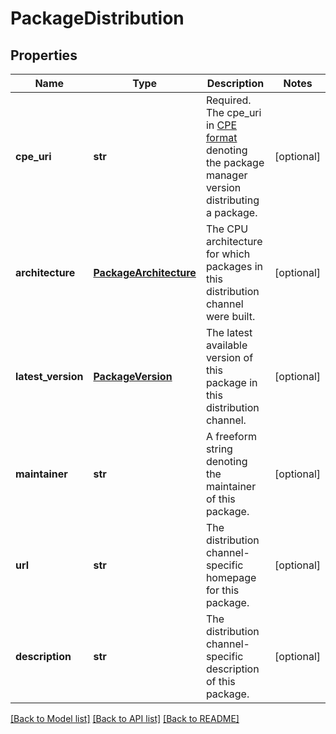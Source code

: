 # PackageDistribution

## Properties
Name | Type | Description | Notes
------------ | ------------- | ------------- | -------------
**cpe_uri** | **str** | Required. The cpe_uri in [CPE format](https://cpe.mitre.org/specification/) denoting the package manager version distributing a package. | [optional] 
**architecture** | [**PackageArchitecture**](PackageArchitecture.md) | The CPU architecture for which packages in this distribution channel were built. | [optional] 
**latest_version** | [**PackageVersion**](PackageVersion.md) | The latest available version of this package in this distribution channel. | [optional] 
**maintainer** | **str** | A freeform string denoting the maintainer of this package. | [optional] 
**url** | **str** | The distribution channel-specific homepage for this package. | [optional] 
**description** | **str** | The distribution channel-specific description of this package. | [optional] 

[[Back to Model list]](../README.md#documentation-for-models) [[Back to API list]](../README.md#documentation-for-api-endpoints) [[Back to README]](../README.md)


